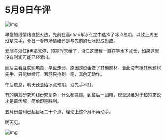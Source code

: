 # 5月9日午评

![img](https://pic1.zhimg.com/v2-9bdc1600e2820fdd0190ecb63d42ccfc_720w.jpeg?source=d16d100b)

早盘短线情绪直接火热，先前在高chao与冰点之中选择了冰点预期，以致上周五没拿先手，今日一看市场情绪​还是与先前的七冰形成对应。

爱旭与浙江jt再拿涨停，预期昨天给了，浙江这里我一直在等水下减仓，如果这里没有利润​可能已经清出。

而后主看互联网电商，早盘走弱，原因是资金做了其他题材，至此没有抢其他题材先手，只能继续盯，若羽只抢到一笔，其余无动作。

午后歇息，明天还是给冰点预期，​没先手不打。

有的朋友研究短线纷繁复杂，什么都兼顾，到蕞后一团糟，模型思维对于超短来说才是蕞优解，简单即是胜利。

五月份盈利已超目标二十个点，理论上这个月​不再动手。

​明天见。

![img](https://pic2.zhimg.com/80/v2-657051c1161e4059d106e6998ac400b1_1440w.jpg)